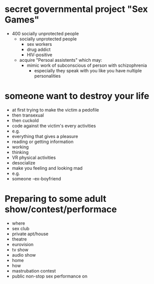# secret governmental project "Sex Games"
- 400 socially unprotected people
  - socially unprotected people	
    - sex workers
    - drug addict
    - HIV-positive
  - acquire "Persoal assistents" which may:
    - mimic work of subconscious of person with schizophrenia
      - especially they speak with you like you have nultiple personalities

    
# someone want to destroy your life
 - at first trying to make the victim a pedofile
  - then transexual
  - then cuckold
 - code against the victim's every activities
  - e.g.
   - everything that gives a pleasure
   - reading or getting information
   - working
   - thinking
   - VR physical activities
 - desocialize
  - make you feeling and looking mad
 - e.g.
  - someone -ex-boyfriend
 

# Preparing to some adult show/contest/performace
- where
 - sex club
 - private apt/house
 - theatre
 - eurovision
 - tv show
 - audio show
 - home
- how
 - mastrubation contest
 - public non-stop sex performance on 
